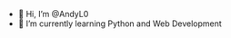 - 👋 Hi, I’m @AndyL0
- 🌱 I’m currently learning Python and Web Development

<!---
AndyL0/AndyL0 is a ✨ special ✨ repository because its `README.md` (this file) appears on your GitHub profile.
You can click the Preview link to take a look at your changes.
--->
